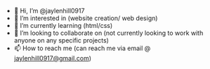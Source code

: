 - 👋 Hi, I’m @jaylenhill0917
- 👀 I’m interested in (website creation/ web design)
- 🌱 I’m currently learning (html/css)
- 💞️ I’m looking to collaborate on (not currently looking to work with anyone on any specific projects)
- 📫 How to reach me (can reach me via email @ jaylenhill0917@gmail.com)

<!---
jaylenhill0917/jaylenhill0917 is a ✨ special ✨ repository because its `README.md` (this file) appears on your GitHub profile.
You can click the Preview link to take a look at your changes.
--->
